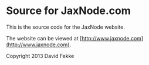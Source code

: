 # Source for JaxNode.com

This is the source code for the JaxNode website.

The website can be viewed at [http://www.jaxnode.com](http://www.jaxnode.com).

Copyright 2013 David Fekke